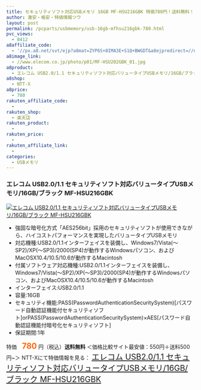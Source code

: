 ```yaml
---
title: セキュリティソフト対応USBメモリ 16GB MF-HSU216GBK 特価780円！送料無料！
author: 激安・格安・特価情報ツウ
layout: post
permalink: /pcparts/usbmemory/usb-16gb-mfhsu216gbk-780.html
pvc_views:
  - 8412
a8affiliate_code:
  - '//px.a8.net/svt/ejp?a8mat=ZYP6S+8IMA3E+S1Q+BWGDT&a8ejpredirect=//nttxstore.jp/_II_EL13730463'
a8image_link:
  - //www.elecom.co.jp/photo/p01/MF-HSU202GBK_01.jpg
a8product:
  - エレコム USB2.0/1.1 セキュリティソフト対応バリュータイプUSBメモリ/16GB/ブラック MF-HSU216GBK
a8shop:
  - NTT-X
a8price:
  - 780
rakuten_affiliate_code:
  -
rakuten_shop:
  - 楽天店
rakuten_product:
  -
rakuten_price:
  -
rakuten_affiliate_link:
  -
categories:
  - USBメモリ
---
```

### エレコム USB2.0/1.1 セキュリティソフト対応バリュータイプUSBメモリ/16GB/ブラック MF-HSU216GBK

<div class="img-bg2 img_L">
  <a title="エレコム USB2.0/1.1 セキュリティソフト対応バリュータイプUSBメモリ/16GB/ブラック MF-HSU216GBK" href="//px.a8.net/svt/ejp?a8mat=ZYP6S+8IMA3E+S1Q+BWGDT&a8ejpredirect=//nttxstore.jp/_II_EL13730463" target="_blank"><img src="//i2.wp.com/www.elecom.co.jp/photo/p01/MF-HSU202GBK_01.jpg?resize=120%2C120" border="0" alt="エレコム USB2.0/1.1 セキュリティソフト対応バリュータイプUSBメモリ/16GB/ブラック MF-HSU216GBK" style="border: 0pt none;" data-recalc-dims="1" /></a>
</div>

<!--more-->

  * 強固な暗号化方式「AES256bit」採用のセキュリティソフトが使用できながら、ハイコストパフォーマンスを実現したバリュータイプUSBメモリ
  * 対応機種:USB2.0/1.1インターフェイスを装備し、Windows7/Vista(～SP2)/XP(～SP3)/2000(SP4)が動作するWindowsパソコン、およびMacOSX10.4/10.5/10.6が動作するMacintosh
  * 付属ソフトウェア対応機種:USB2.0/1.1インターフェイスを装備し、Windows7/Vista(～SP2)/XP(～SP3)/2000(SP4)が動作するWindowsパソコン、およびMacOSX10.4/10.5/10.6が動作するMacintosh
  * インターフェイス:USB2.0/1.1
  * 容量:16GB
  * セキュリティ機能:PASS(PasswordAuthenticationSecuritySystem)[パスワード自動認証機能付セキュリティソフト]orPASS(PasswordAuthenticationSecuritySystem)×AES[パスワード自動認証機能付暗号化セキュリティソフト]
  * 保証期間:1年

特価　<span style="color: #ff6600; font-size: 150%;"><strong>780</strong></span> 円（税込）**送料無料**
＜価格比較サイト最安値：550円＋送料500円~＞
NTT-Xにて特価情報を見る： <span style="font-size: 150%;"><a href="//px.a8.net/svt/ejp?a8mat=ZYP6S+8IMA3E+S1Q+BWGDT&a8ejpredirect=//nttxstore.jp/_II_EL13730463" target="_blank">エレコム USB2.0/1.1 セキュリティソフト対応バリュータイプUSBメモリ/16GB/ブラック MF-HSU216GBK</a></span>